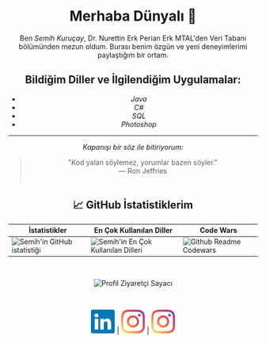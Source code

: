 <div align="center">

# Merhaba Dünyalı 👋 

Ben *Semih Kuruçay*, Dr. Nurettin Erk Perian Erk MTAL'den Veri Tabanı bölümünden mezun oldum. Burası benim özgün ve yeni deneyimlerimi paylaştığım bir ortam.

## Bildiğim Diller ve İlgilendiğim Uygulamalar:

- *Java*
- *C#*
- *SQL*
- *Photoshop*

---

*Kapanışı bir söz ile bitiriyorum:*

> "Kod yalan söylemez, yorumlar bazen söyler."  
> — Ron Jeffries
<br><br>
## 📈 GitHub İstatistiklerim

| İstatistikler | En Çok Kullanılan Diller | Code Wars |
|---------------|---------------------------|-----------|
| ![Semih'in GitHub istatistiği](https://github-readme-stats.vercel.app/api?username=semihkurucay&show_icons=true&theme=transparent) | ![Semih'in En Çok Kullanılan Dilleri](https://github-readme-stats.vercel.app/api/top-langs/?username=semihkurucay&layout=compact&theme=transparent)| ![Github Readme Codewars](https://codewars-stats-ignacio-cuadra.vercel.app/?username=semihkurucay)|

<br>

![Profil Ziyaretçi Sayacı](https://komarev.com/ghpvc/?username=semihkurucay&color=blue)

<br>

<a href="https://www.linkedin.com/in/semih-kuruçay-246305221/?originalSubdomain=tr"><img src="https://github.com/CLorant/readme-social-icons/blob/main/medium/colored/linkedin.svg" alt="LinkedIn" /></a> | <a href="https://www.instagram.com/semih_kurucayy/"><img src="https://github.com/CLorant/readme-social-icons/blob/main/medium/colored/instagram.svg" alt="Instegram" /></a> | <a href="https://www.instagram.com/sk_yazilim/"><img src="https://github.com/CLorant/readme-social-icons/blob/main/medium/colored/instagram.svg" alt="Instegram" /></a>

</div>
